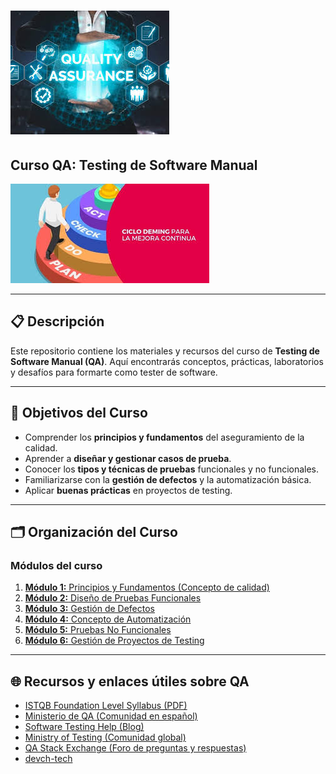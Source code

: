# ![Logo QA](imagenes/logo_qa.jpeg)

## Curso QA: Testing de Software Manual

![Ciclo Deming](imagenes/ciclo_deming.jpeg)

---

## 📋 Descripción

Este repositorio contiene los materiales y recursos del curso de **Testing de Software Manual (QA)**. Aquí encontrarás conceptos, prácticas, laboratorios y desafíos para formarte como tester de software.

---

## 🎯 Objetivos del Curso

- Comprender los **principios y fundamentos** del aseguramiento de la calidad.
- Aprender a **diseñar y gestionar casos de prueba**.
- Conocer los **tipos y técnicas de pruebas** funcionales y no funcionales.
- Familiarizarse con la **gestión de defectos** y la automatización básica.
- Aplicar **buenas prácticas** en proyectos de testing.

---

## 🗂️ Organización del Curso

### **Módulos del curso**

1. [**Módulo 1:** Principios y Fundamentos (Concepto de calidad)](modulo1_principios_fundamentos.md)
2. [**Módulo 2:** Diseño de Pruebas Funcionales](modulo2_Casos%20de%20prueba.md)
3. [**Módulo 3:** Gestión de Defectos](modulo3_gestion_defectos.md)
4. [**Módulo 4:** Concepto de Automatización](modulo4_automatizacion.md)
5. [**Módulo 5:** Pruebas No Funcionales](modulo5_pruebas_no_funcionales.md)
6. [**Módulo 6:** Gestión de Proyectos de Testing](modulo6_gestion_proyectos_testing.md)

---

## 🌐 Recursos y enlaces útiles sobre QA

- [ISTQB Foundation Level Syllabus (PDF)](https://www.istqb.org/downloads/send/2-foundation-level-documents/3-foundation-level-syllabus-2018.html)
- [Ministerio de QA (Comunidad en español)](https://www.ministeriodeqa.com/)
- [Software Testing Help (Blog)](https://www.softwaretestinghelp.com/)
- [Ministry of Testing (Comunidad global)](https://www.ministryoftesting.com/)
- [QA Stack Exchange (Foro de preguntas y respuestas)](https://sqa.stackexchange.com/)
- [devch-tech](https://devch-tech.github.io/QA-Manual-Curso/)
